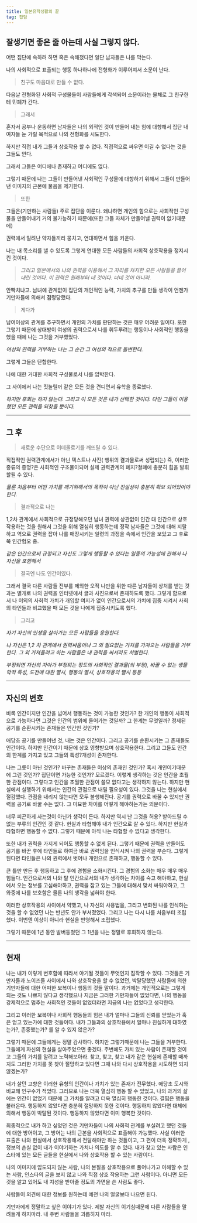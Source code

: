 ```yaml
---
title: 일본유학생활의 끝
tag: 잡담
---
```




## 잘생기면 좋은 줄 아는데 사실 그렇지 않다.

어떤 집단에 속하려 하면 혹은 속해졌다면 일단 남자들은 나를 막는다.

나의 사회적으로 표출되는 행동 하나하나에 전형화가 이루어져서 소문이 난다.

> 친구도 마음대로 만들 수 없다.

다음날 전형화된 사회적 구성물들이 사람들에게 각색되어 소문이라는 물체로 그 친구한테 민폐가 간다.

> 그래서 

혼자서 공부나 운동하면 남자들은 나의 외적인 것이 만들어 내는 힘에 대항해서 집단 내 여자들 눈 가릴 목적으로 나의 전형화를 시도한다.

하지만 직접 내가 그들과 상호작용 할 수 없다. 직접적으로 싸우면 이길 수 없다는 것을 그들도 안다.

그래서 그들은 어디에나 존재하고 어디에도 없다.

그렇기 때문에 나는 그들이 만들어낸 사회적인 구성물에 대항하기 위해서 그들이 만들어낸 이미지의 근본에 물음을 제기한다.

> 또한

 그들은(기만하는 사람들) 주로 집단을 이룬다. 왜냐하면 개인의 힘으로는 사회적인 구성물을 만들어내기 거의 불가능하기 때문에(또한 그들 자체가 만들어낼 권력이 없기때문에) 

권력에서 밀려난 약자들끼리 뭉치고, 연대하면서 힘을 키운다.

나는 내 목소리를 낼 수 있도록 그렇게 연대한 모든 사람들의 사회적 상호작용을 정지시킨 것이다. 

> _그리고 일본에서의 나의 권력을 이용해서 그 자리를 차지한 모든 사람들을 끌어 내린 것이다. 이 권력은 원래부터 내 것이다. 너네 것이 아니라._

안빡치냐고. 남녀에 관계없이 집단의 개인적인 능력, 가치의 추구를 만들 생각이 언젠가 기만자들에 의해서 점령당했다. 

> 게다가

남여이상의 관계를 추구하면서 개인의 가치를 판단하는 것은 매우 어려운 일이다. 또한 그렇기 때문에 상대방이 여성의 권력으로서 나를 휘두루려는 행동이나 사회적인 행동을 했을 때에 나는 그것을 거부했었다.

_여성의 권력을 거부하는 나는 그 순간 그 여성의 적으로 돌변한다._

 그렇게 그들은 단합한다.

 나에 대한 거대한 사회적 구성물로서 나를 압박한다. 

 그 사이에서 나는 짓눌릴꺼 같은 모든 것을 견디면서 유학을 종료했다.

_하지만 후회는 하지 않는다. 그리고 이 모든 것은 내가 선택한 것이다. 다만 그들이 이용했던 모든 권력을 되찾을 뿐이다._



---

## 그 후

> 새로운 수단으로 이데올로기를 깨뜨릴 수 있다. 

직접적인 권력관계에서가 아닌 텍스트나 사진( 행위의 결과물로써 성립되는) 즉, 이러한 종류의 증명?은 사회적인 구조물이되어 실제 권력관계의 폐지?철폐에 충분히 힘을 발휘할될 수 있다. 

_물론 처음부터 어떤 가치를 깨기위해서의 목적이 아닌 진실성이 충분히 확보 되어있어야한다._

   

> 결과적으로 나는

1,2차 관계에서 사회적으로 규정당해오던 남녀 권력에 상관없이 인간 대 인간으로 상호작용하는 것을 원해서 그것을 위해 열심히 행동하는데 정작 남자들은 그것에 대해 지랄하고 역으로 권력을 잡아 나를 매장시키는 일련의 과정을 속에서 인간을 보았고 그 후로 쭉 인간혐오 중. 

_같은 인간으로써 규정되고 자신도 그렇게 행동할 수 있다는 일종의 가능성에 관해서 나 자신을 포함해서_

   

> 결국엔 나도 인간이였다.

그래서 결국 다른 사람들 전부를 제외한 오직 나만을 위한 다른 남자들이 상처를 받는 것과는 별개로 나의 권력을 인터넷에서 글과 사진으로써 존재하도록 했다. 그렇게 함으로서 나 이외의 사회적 가치가 개입할 여지가 없이 인간으로서의 가치에 집중 시켜서 사회의 타인들과 비교했을 때 모든 것을 나에게 집중시키도록 했다.

   

>  그리고

_자기 자신의 인생을 살아가는 모든 사람들을 응원한다._

_나 자신은 1,2 차 관계에서 권력싸움이나 그 외 필요없는 가치를 가져오는 사람들을 거부한다. 그 외 가져올려고 하는 사람들은 내 권력을 써서라도 처벌한다._

_부정되면 자신의 자아가 부정되는 정도의 사회적인 결과물(의 부정), 바꿀 수 없는 생물학적 특성, 도전에 대한 멸시, 행동의 멸시, 상호작용의 멸시  등등_

---

## 자신의 변호

비록 인간이지만 인간을 넘어서 행동하는 것이 가능한 것인가? 한 개인의 행동이 사회적으로 가능하다면 그것은 인간의 범위에 들어가는 것일까? 그 한계는 무엇일까? 정제된 공기를 순환시키는 존재들은 인간인 것인가? 

애당초 공기를 만들어낸 것, 내는 것은 인간이다. 그리고 공기를 순환시키는 그 존재들도 인간이다. 하지만 인간이기 때문에 상호 영향받으며 상호작용한다. 그리고 그들도 인간의 한계를 가지고 있고 그들의 특성?개성이 존재한다. 

 나는 그릇이 아닌 것인가? 바꾸는 존재들은 이상의 존재인 것인가? 혹시 개인이기때문에 그런 것인가? 집단이면 가능한 것인가? 모르겠다. 이렇게 생각하는 것은 인간을 초월한 관점이다. 그렇다고 인간을 초월한 관점이 쓸모 없다고는 생각하지 않는다. 하지만 현실에서 실행하기 위해서는 인간의 관점으로 내릴 필요성이 있다. 그것을 나는 현실에서 절감했다. 관점을 내리지 않는다면 모두 불행해진다. 공기를 권력으로 바꿀 수 있지만 권력을 공기로 바꿀 수는 없다. 그 미묘한 차이를 어떻게 해야하는가는 의문이다.

 너무 피곤하게 사는것이 아닌가 생각이 든다. 하지만 역시 난 그것을 허용? 받아드릴 수 없는 부류의 인간인 것 같다.  현실과 타협해야 내가 인간으로 살 수 있다. 하지만 현실과 타협하면 행동할 수 없다. 그렇기 때문에 아직 나는 타협할 수 없다고 생각한다.

또한 내가 권력을 가지게 되어도 행동할 수 없게 된다. 그렇기 때문에 권력을 만들어도 공기를 바꾼 후에 타인들로 하여금 바로 권력임을 인식시켜 나의 권력을 부순다. 그렇게 된다면 타인들은 나의 권력에서 벗어나 개인으로 존재하고, 행동할 수 있다.

 큰 틀만 만든 후 행동하고 그 후에 경험을 소화시킨다. 그 경험의 소화는 매우 매우 매우 힘들다. 인간으로서의 나와 탈 인간으로서의 내가 생각하는 차이를 숙고 해야하고, 현실에서 오는 정보를 고심해야하고, 권력을 잡고 있는 그들에 대해서 맞서 싸워야하고, 그 와중에 나를 보호함은 물론 나의 생각을 넓혀야 한다. 

이러한 상호작용의 사이에서 약했고, 나 자신의 사용법을, 그리고 변화된 나를 인식하는 것을 할 수 없었던 나는 반년도 안가 부셔졌었다. 그리고 나는 다시 나를 처음부터 조립했다. 이번엔 이상이 아니라 현실을 반영해서 조립했다. 

그렇기 때문에 1년 동안 발버둥쳤던 그 1년을 나는 정말로 후회하지 않는다.

---

## 현재

 나는 내가 이렇게 변호함에 따라서 야기될 것들이 무엇인지 짐작할 수 있다. 그것들은 기만자들과 노이즈들 사이에서 나와 상호작용을 할 수 없었던, 박탈당했던 사람들에 의한 기만자들에 대한 어떠한 보복이나 행동의 것들 말이다. 과거에는 개인적으로는 그렇게 되는 것도 나쁘지 않다고 생각했으나 지금은 그러한 기만자들이 없었다면, 나의 행동을 강제적으로 멈추는 사회적인 것들이 없었더라면 지금의 나는 없었다고 생각한다.

 그리고 이러한 보복이나 사회적 행동들의 힘은 내가 얼마나 그들의 신뢰를 얻었는가 혹은 얻고 있는가에 대한 것들이다. 내가 그들과의 상호작용에서 얼마나 진실하게 대하였는가?, 존중했는가? 를 알 수 있지 않은가?

 그렇기 때문에 그들에게는 정말 감사하다. 하지만 그렇기때문에 나는 그들을 거부한다. 그들에게 자신의 현실을 살아주었으면 좋겠다. 주변에도 가치 있는 사람이 존재할 것이고 그들의 가치를 알려고 노력해보아라. 찾고, 찾고, 찾고 내가 같은 현실에 존재할 때까지도 그러한 가치를 못 찾아 절망하고 있다면 그때 나와 다시 상호작용을 시도하면 되지 않겠는가?

 내가 살던 고향은 이러한 유형의 인간이나 가치가 있는 존재가 전무했다. 애당초 도시와 비교해 인구수가 적었다. 그러므로 나는 더욱 열심히 행동 할 수 있었고, 나의 과거의 삶에는 인간이 없었기 때문에 그 가치를 알려고 더욱 열심히 행동한 것이다. 결핍은 행동을 불러온다. 행동하지 않았다면 충분히 절망하지 못한 것이다. 행동하지 않았다면 대체에 의해서 행동이 박탈된 것이다. 행동하지 않았다면 이미 행복한 것이다.

 최종적으로 내가 하고 싶었던 것은 기만자들이 나의 사회적 관계를 부실려고 했던 것들에 대한 방어이고, 그 방어는 나의 근본을 사회적으로 표출해야 가능했다. 사실 이러한 표출은 나와 현실에서 상호작용해서 전달해야만 하는 것들이고, 그 편이 더욱 정확하게 , 정보의 손실 없이 내가 이야기하는 가치나 의도를 알 수 있다. 내가 찾고 있는 사람은 인스타에 있는 모든 글들을 현실에서 나와 상호작용 할 수 있는 사람이다.

 나의 이미지에 압도되지 않는 사람, 나의 본질을 상호작용으로 풀어나가고 이해할 수 있는 사람, 인스타의 글을 보지 않고 나와 직접 상호 작용하는 그런 사람이다. 아니면 모든 것을 알고 있어도 내 지성을 받아줄 정도의 가면을 쓴 사람도 좋다.

 사람들이 외견에 대한 정보를 원하는데 예전 나의 얼굴보다 나으면 된다.

기만자에게 정말하고 싶은 이야기가 있다. 제발 자신의 이기심때문에 다른 사람들을 말려들게 하지마라. 내 주변 사람들을 괴롭히지 마라.

